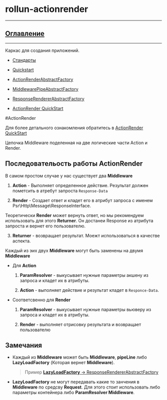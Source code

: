 # rollun-actionrender

---
## [Оглавление](https://github.com/avz-cmf/Server-Drakon/blob/master/Table%20of%20contents.md)

---

Каркас для создания приложений. 

* [Стандарты](https://github.com/rollun-com/rollun-skeleton/blob/master/docs/Standarts.md)

* [Quickstart](https://github.com/avz-cmf/saas/blob/master/docs/Quickstart.md)

* [ActionRenderAbstractFactory](https://github.com/rollun-com/rollun-actionrender/blob/master/docs/ActionRenderAbstractFactory.md)

* [MiddlewarePipeAbstractFactory](https://github.com/rollun-com/rollun-actionrender/blob/master/docs/MiddlewarePipeAbstractFactory.md)

* [ResponseRendererAbstractFactory](https://github.com/rollun-com/rollun-actionrender/blob/master/docs/ResponseRendererAbstractFactory.md)

* [ActionRender QuickStart](https://github.com/rollun-com/rollun-actionrender/blob/master/docs/QuickStart.md)

#ActionRender

Для более детального ознакомления обратитесь в [ActionRender QuickStart](https://github.com/rollun-com/rollun-actionrender/blob/master/docs/QuickStart.md)

Цепочка Middleware поделенная на две логические части Action и Render.

## Последовательость работы ActionRender

В самом простом случае у нас существует два **Middleware** 

1) **Action** - Выполняет определенное действие. Результат должен пометсить в атребут запроста `Response-Data`

2) **Render** - Создает ответ и кладет его в атрибут запроса с именем Psr\Http\Message\ResponseInterface.

Теоретически **Render** может вернуть ответ, но мы рекомендуем использовать для этого **Returner**.
Он достанеи Response из атрибута запроста и вернет его пользователю.

3) **Returner** - возвращает результат. 
Моежт использоваться в качестве аспекта.

Каждый из эих двух **Middleware** могут быть заменены на двумя **Middleware**

* Для **Action**

    1) **ParamResolver** - выкусывает нужные параметры акшену из запроса и кладет их в атрибуты.
    
    2) **Action** -  выполняет действие и результат кладет в `Responce-Data`.
 
* Соответсвенно для **Render**
 
    1) **ParamResolver** - выкусывает нужные параметры вьюверу из запроса и кладет их в атрибуты.
    
    2) **Render** -  выполняет отрисовку результата и возвращает пользователю

## Замечания

* Каждый из **Middleware** может быть **Middleware**, **pipeLine** либо **LazyLoadFactory** (Которая вернет **Middleware**).
    > Пример [**LazyLoadFactory** -> ResponseRendererAbstractFactory](../src/ActionRender/Renderer/ResponseRendererAbstractFactory.php)

* **LazyLoadFactory** не могут передавать какие то занчения в **Middleware** по средсву **Request**.
Для этого стоит использовать либо параметры контейнера либо **ParamResolver Middleware**.